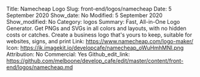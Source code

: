 Title: Namecheap Logo
Slug: front-end/logos/namecheap
Date: 5 September 2020
Show_date: No
Modified: 5 September 2020
Show_modified: No
Category: logos
Summary: Fast, All-in-One Logo Generator. Get PNGs and SVGs in all colors and layouts, with no hidden costs or catches. Create a business logo that's yours to keep, suitable for websites, signs, and print
Link: https://www.namecheap.com/logo-maker/
Icon: https://ik.imagekit.io/developcafe/namecheap_oWuHmhMNI.png
Attribution: No
Commercial: Yes
Github_edit_link: https://github.com/melboone/develop_cafe/edit/master/content/front-end/logos/namecheap.md

